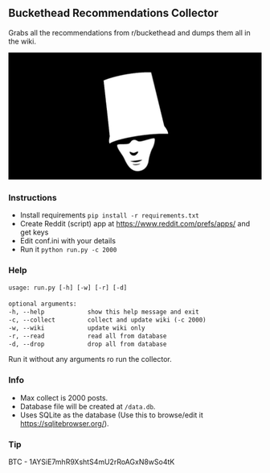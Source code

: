 ## Buckethead Recommendations Collector

Grabs all the recommendations from r/buckethead and dumps them all in the wiki.

![](banner.jpg)

### Instructions

-   Install requirements `pip install -r requirements.txt`
-   Create Reddit (script) app at <https://www.reddit.com/prefs/apps/> and get keys
-   Edit conf.ini with your details
-   Run it `python run.py -c 2000`

### Help

    usage: run.py [-h] [-w] [-r] [-d]

    optional arguments:
    -h, --help            show this help message and exit
    -c, --collect         collect and update wiki (-c 2000)
    -w, --wiki            update wiki only
    -r, --read            read all from database
    -d, --drop            drop all from database

Run it without any arguments ro run the collector.

### Info

* Max collect is 2000 posts.
* Database file will be created at ```/data.db```.
* Uses SQLite as the database (Use this to browse/edit it https://sqlitebrowser.org/).


### Tip

BTC - 1AYSiE7mhR9XshtS4mU2rRoAGxN8wSo4tK
